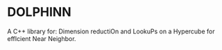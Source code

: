 # DOLPHINN
A C++ library for: Dimension reductiOn and LookuPs on a Hypercube for effIcient Near Neighbor.
